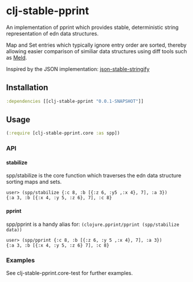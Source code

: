 # clj-stable-pprint

An implementation of pprint which provides stable, deterministic string representation of edn data structures.

Map and Set entries which typically ignore entry order are sorted, thereby allowing easier comparison of similiar data structures using diff tools such as [Meld](http://meldmerge.org/).

Inspired by the JSON implementation:  [json-stable-stringify](https://github.com/substack/json-stable-stringify)

## Installation

```clojure
:dependencies [[clj-stable-pprint "0.0.1-SNAPSHOT"]]
```

## Usage

```clojure
(:require [clj-stable-pprint.core :as spp])
```

### API

#### stabilize

spp/stabilize is the core function which traverses the edn data structure sorting maps and sets.

```
user> (spp/stabilize {:c 8, :b [{:z 6, :y5 ,:x 4}, 7], :a 3})
{:a 3, :b [{:x 4, :y 5, :z 6}, 7], :c 8}
```

#### pprint

spp/pprint is a handy alias for: `(clojure.pprint/pprint (spp/stabilize data))`

```
user> (spp/pprint {:c 8, :b [{:z 6, :y 5 ,:x 4}, 7], :a 3})
{:a 3, :b [{:x 4, :y 5, :z 6} 7], :c 8}
```

### Examples

See clj-stable-pprint.core-test for further examples.
